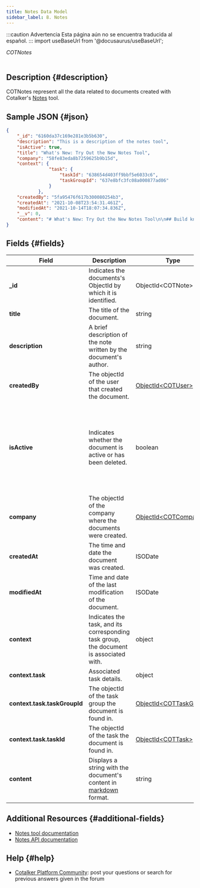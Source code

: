 ```yaml
---
title: Notes Data Model
sidebar_label: 8. Notes
---
```


:::caution Advertencia
Esta página aún no se encuentra traducida al español.
:::
import useBaseUrl from '@docusaurus/useBaseUrl'; 

<span className="hero__subtitle"><em>COTNotes</em></span>
<br/>
<br/>

## Description {#description}
COTNotes represent all the data related to documents created with Cotalker's [Notes](/docs/documentation/client/notes) tool.

## Sample JSON {#json}
```json
{
    "_id": "6160da37c169e281e3b5b630",
    "description": "This is a description of the notes tool",
    "isActive": true,
    "title": "What's New: Try Out the New Notes Tool",
    "company": "58fe83eda8b7259625b9b15d",
    "context": {
                "task": {
                    "taskId": "638654d403ff9bbf5e6033c6",
                    "taskGroupId": "637e8bfc3fc08a000877ad06"
                }
            },
    "createdBy": "5fa95476f617b300080254b3",
    "createdAt": "2021-10-08T23:54:31.461Z",
    "modifiedAt": "2021-10-14T18:07:34.836Z",
    "__v": 0,
    "content": "# What's New: Try Out the New Notes Tool\n\n## Build knowledge collaboratively\n\n![Notes](https://s3.amazonaws.com/cotalker-us-files-hedgedoc/uploads/upload_e8f903afdf7d7e20f0f7d9b22d043c35.png)\n\n\n\n📝 Easily create _notes_ that you can share and edit in real time with other users on the Cotalker platform. With **Notes**, users can collaborate with all sorts of information to build your company's knowledge base. \n\nThe **Notes** tool uses [markdown syntax](/docs/documentation/client/notes_markdown) to help you focus on writing the text and forget about formatting. _Notes_ can be incorporated into _tasks_, shared through hyperlinks, managed in the _Notes dashboard_, and submitted through _surveys_. Furthermore, _notes_ associated with _tasks_ are included in _search queries_, making your shared knowledge accessible to all users within your company's Cotalker platform.\n\n**Notice:** While _notes_ are fully available in _tasks_, the _Notes dashboard_ is still in its _alpha_ phase and is subject to change.\n\n-------"
}
```


## Fields {#fields}

Field | Description | Type | Notes
--- | --- | --- | ---
**_id** | Indicates the documents's ObjectId by which it is identified. | ObjectId<COTNote\> |
**title** | The title of the document. | string |
**description** | A brief description of the note written by the document's author. | string |
**createdBy** | The objectId of the user that created the document. | [ObjectId<COTUser\>](/docs/documentation/models/users/model_users) |
**isActive** | Indicates whether the document is active or has been deleted. | boolean | Deleted documents are hidden from users in the platform, but they are still available through the backend.
**company** | The objectId of the company where the documents were created. | [ObjectId<COTCompany\>](/docs/documentation/models/company/model_company) |
**createdAt** | The time and date the document was created. | ISODate |
**modifiedAt** | Time and date of the last modification of the document. | ISODate |
**context** | Indicates the task, and its corresponding task group, the document is associated with. | object | 
**context.task** | Associated task details. | object |
**context.task.taskGroupId** | The objectId of the task group the document is found in. | [ObjectId<COTTaskGroup\>](/docs/documentation/models/tasks/model_taskgroup) |
**context.task.taskId** | The objectId of the task the document is found in. | [ObjectId<COTTask\>](/docs/documentation/models/tasks/model_tasks) |
**content** | Displays a string with the document's content in [markdown](/docs/documentation/client/notes_markdown) format. | string |

## Additional Resources {#additional-fields}
- [Notes tool documentation](/docs/documentation/client/notes)
- [Notes API documentation](/docs/documentation/api/notes/)

## Help {#help}
- [Cotalker Platform Community](https://github.com/Cotalker/documentation/discussions): post your questions or search for previous answers given in the forum
